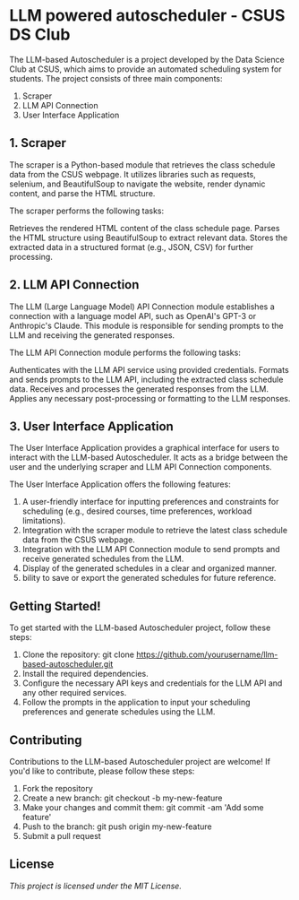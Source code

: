 # LLM powered autoscheduler - CSUS DS Club

The LLM-based Autoscheduler is a project developed by the Data Science Club at CSUS, which aims to provide an automated scheduling system for students. The project consists of three main components:

1. Scraper
2. LLM API Connection
3. User Interface Application
## 1. Scraper
The scraper is a Python-based module that retrieves the class schedule data from the CSUS webpage. It utilizes libraries such as requests, selenium, and BeautifulSoup to navigate the website, render dynamic content, and parse the HTML structure.

The scraper performs the following tasks:

Retrieves the rendered HTML content of the class schedule page.
Parses the HTML structure using BeautifulSoup to extract relevant data.
Stores the extracted data in a structured format (e.g., JSON, CSV) for further processing.
## 2. LLM API Connection
The LLM (Large Language Model) API Connection module establishes a connection with a language model API, such as OpenAI's GPT-3 or Anthropic's Claude. This module is responsible for sending prompts to the LLM and receiving the generated responses.

The LLM API Connection module performs the following tasks:

Authenticates with the LLM API service using provided credentials.
Formats and sends prompts to the LLM API, including the extracted class schedule data.
Receives and processes the generated responses from the LLM.
Applies any necessary post-processing or formatting to the LLM responses.

## 3. User Interface Application
The User Interface Application provides a graphical interface for users to interact with the LLM-based Autoscheduler. It acts as a bridge between the user and the underlying scraper and LLM API Connection components.

The User Interface Application offers the following features:

1. A user-friendly interface for inputting preferences and constraints for scheduling (e.g., desired courses, time preferences, workload limitations).
2. Integration with the scraper module to retrieve the latest class schedule data from the CSUS webpage.
3. Integration with the LLM API Connection module to send prompts and receive generated schedules from the LLM.
4. Display of the generated schedules in a clear and organized manner.
5. bility to save or export the generated schedules for future reference.
## Getting Started!
To get started with the LLM-based Autoscheduler project, follow these steps:

1. Clone the repository: git clone https://github.com/yourusername/llm-based-autoscheduler.git
2. Install the required dependencies.
3. Configure the necessary API keys and credentials for the LLM API and any other required services.
4. Follow the prompts in the application to input your scheduling preferences and generate schedules using the LLM.
## Contributing
Contributions to the LLM-based Autoscheduler project are welcome! If you'd like to contribute, please follow these steps:

1. Fork the repository
2. Create a new branch: git checkout -b my-new-feature
3. Make your changes and commit them: git commit -am 'Add some feature'
4. Push to the branch: git push origin my-new-feature
5. Submit a pull request
## License
*This project is licensed under the MIT License.*